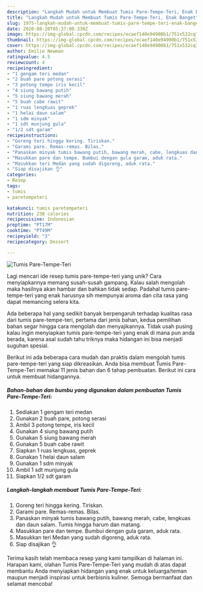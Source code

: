 ```yaml
---
description: "Langkah Mudah untuk Membuat Tumis Pare-Tempe-Teri, Enak Banget"
title: "Langkah Mudah untuk Membuat Tumis Pare-Tempe-Teri, Enak Banget"
slug: 1975-langkah-mudah-untuk-membuat-tumis-pare-tempe-teri-enak-banget
date: 2020-08-20T05:37:00.330Z
image: https://img-global.cpcdn.com/recipes/ecaef140e94900b1/751x532cq70/tumis-pare-tempe-teri-foto-resep-utama.jpg
thumbnail: https://img-global.cpcdn.com/recipes/ecaef140e94900b1/751x532cq70/tumis-pare-tempe-teri-foto-resep-utama.jpg
cover: https://img-global.cpcdn.com/recipes/ecaef140e94900b1/751x532cq70/tumis-pare-tempe-teri-foto-resep-utama.jpg
author: Emilie Newman
ratingvalue: 4.5
reviewcount: 4
recipeingredient:
- "1 gengam teri medan"
- "2 buah pare potong serasi"
- "3 potong tempe iris kecil"
- "4 siung bawang putih"
- "5 siung bawang merah"
- "5 buah cabe rawit"
- "1 ruas lengkuas geprek"
- "1 helai daun salam"
- "1 sdm minyak"
- "1 sdt munjung gula"
- "1/2 sdt garam"
recipeinstructions:
- "Goreng teri hingga kering. Tiriskan."
- "Garami pare. Remas-remas. Bilas."
- "Panaskan minyak tumis bawang putih, bawang merah, cabe, lengkuas dan daun salam. Tumis hingga harum dan matang."
- "Masukkan pare dan tempe. Bumbui dengan gula garam, aduk rata."
- "Masukkan teri Medan yang sudah digoreng, aduk rata."
- "Siap disajikan 👌"
categories:
- Resep
tags:
- tumis
- paretempeteri

katakunci: tumis paretempeteri 
nutrition: 238 calories
recipecuisine: Indonesian
preptime: "PT17M"
cooktime: "PT49M"
recipeyield: "3"
recipecategory: Dessert

---
```



![Tumis Pare-Tempe-Teri](https://img-global.cpcdn.com/recipes/ecaef140e94900b1/751x532cq70/tumis-pare-tempe-teri-foto-resep-utama.jpg)

Lagi mencari ide resep tumis pare-tempe-teri yang unik? Cara menyiapkannya memang susah-susah gampang. Kalau salah mengolah maka hasilnya akan hambar dan bahkan tidak sedap. Padahal tumis pare-tempe-teri yang enak harusnya sih mempunyai aroma dan cita rasa yang dapat memancing selera kita.



Ada beberapa hal yang sedikit banyak berpengaruh terhadap kualitas rasa dari tumis pare-tempe-teri, pertama dari jenis bahan, kedua pemilihan bahan segar hingga cara mengolah dan menyajikannya. Tidak usah pusing kalau ingin menyiapkan tumis pare-tempe-teri yang enak di mana pun anda berada, karena asal sudah tahu triknya maka hidangan ini bisa menjadi suguhan spesial.


Berikut ini ada beberapa cara mudah dan praktis dalam mengolah tumis pare-tempe-teri yang siap dikreasikan. Anda bisa membuat Tumis Pare-Tempe-Teri memakai 11 jenis bahan dan 6 tahap pembuatan. Berikut ini cara untuk membuat hidangannya.

<!--inarticleads1-->

##### Bahan-bahan dan bumbu yang digunakan dalam pembuatan Tumis Pare-Tempe-Teri:

1. Sediakan 1 gengam teri medan
1. Gunakan 2 buah pare, potong serasi
1. Ambil 3 potong tempe, iris kecil
1. Gunakan 4 siung bawang putih
1. Gunakan 5 siung bawang merah
1. Gunakan 5 buah cabe rawit
1. Siapkan 1 ruas lengkuas, geprek
1. Gunakan 1 helai daun salam
1. Gunakan 1 sdm minyak
1. Ambil 1 sdt munjung gula
1. Siapkan 1/2 sdt garam




<!--inarticleads2-->

##### Langkah-langkah membuat Tumis Pare-Tempe-Teri:

1. Goreng teri hingga kering. Tiriskan.
1. Garami pare. Remas-remas. Bilas.
1. Panaskan minyak tumis bawang putih, bawang merah, cabe, lengkuas dan daun salam. Tumis hingga harum dan matang.
1. Masukkan pare dan tempe. Bumbui dengan gula garam, aduk rata.
1. Masukkan teri Medan yang sudah digoreng, aduk rata.
1. Siap disajikan 👌




Terima kasih telah membaca resep yang kami tampilkan di halaman ini. Harapan kami, olahan Tumis Pare-Tempe-Teri yang mudah di atas dapat membantu Anda menyiapkan hidangan yang enak untuk keluarga/teman maupun menjadi inspirasi untuk berbisnis kuliner. Semoga bermanfaat dan selamat mencoba!
